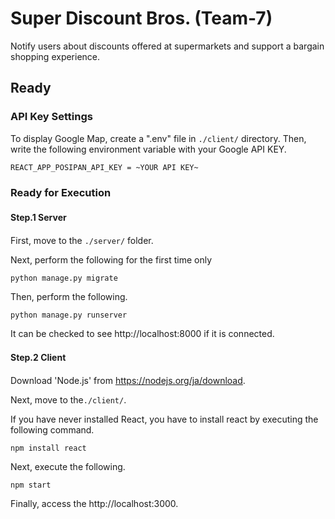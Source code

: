 # Super Discount Bros. (Team-7)
Notify users about discounts offered at supermarkets and support a bargain shopping experience.

## Ready

### API Key Settings
To display Google Map, create a ".env" file in `./client/` directory.
Then, write the following environment variable with your Google API KEY.
````
REACT_APP_POSIPAN_API_KEY = ~YOUR API KEY~
````

### Ready for Execution
#### Step.1 Server　
First, move to the `./server/` folder.

Next, perform the following for the first time only
````
python manage.py migrate
````

Then, perform the following.
````
python manage.py runserver
````

It can be checked to see http://localhost:8000 if it is connected.



#### Step.2 Client　
Download 'Node.js' from https://nodejs.org/ja/download.

Next, move to the`./client/`.

If you have never installed React, you have to install react by executing the following command.
````
npm install react
````

Next, execute the following.
````
npm start
````

Finally, access the http://localhost:3000.
